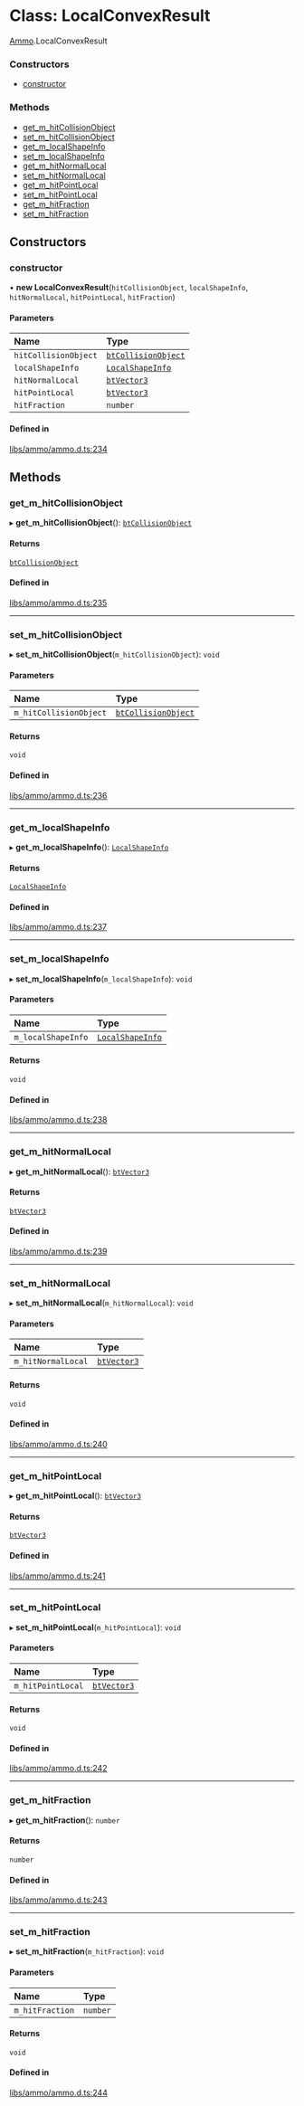# Class: LocalConvexResult

[Ammo](../modules/Ammo.md).LocalConvexResult


### Constructors

- [constructor](Ammo.LocalConvexResult.md#constructor)

### Methods

- [get\_m\_hitCollisionObject](Ammo.LocalConvexResult.md#get_m_hitcollisionobject)
- [set\_m\_hitCollisionObject](Ammo.LocalConvexResult.md#set_m_hitcollisionobject)
- [get\_m\_localShapeInfo](Ammo.LocalConvexResult.md#get_m_localshapeinfo)
- [set\_m\_localShapeInfo](Ammo.LocalConvexResult.md#set_m_localshapeinfo)
- [get\_m\_hitNormalLocal](Ammo.LocalConvexResult.md#get_m_hitnormallocal)
- [set\_m\_hitNormalLocal](Ammo.LocalConvexResult.md#set_m_hitnormallocal)
- [get\_m\_hitPointLocal](Ammo.LocalConvexResult.md#get_m_hitpointlocal)
- [set\_m\_hitPointLocal](Ammo.LocalConvexResult.md#set_m_hitpointlocal)
- [get\_m\_hitFraction](Ammo.LocalConvexResult.md#get_m_hitfraction)
- [set\_m\_hitFraction](Ammo.LocalConvexResult.md#set_m_hitfraction)

## Constructors

### constructor

• **new LocalConvexResult**(`hitCollisionObject`, `localShapeInfo`, `hitNormalLocal`, `hitPointLocal`, `hitFraction`)

#### Parameters

| Name | Type |
| :------ | :------ |
| `hitCollisionObject` | [`btCollisionObject`](Ammo.btCollisionObject.md) |
| `localShapeInfo` | [`LocalShapeInfo`](Ammo.LocalShapeInfo.md) |
| `hitNormalLocal` | [`btVector3`](Ammo.btVector3.md) |
| `hitPointLocal` | [`btVector3`](Ammo.btVector3.md) |
| `hitFraction` | `number` |

#### Defined in

[libs/ammo/ammo.d.ts:234](https://github.com/Orillusion/orillusion/blob/main/src/libs/ammo/ammo.d.ts#L234)

## Methods

### get\_m\_hitCollisionObject

▸ **get_m_hitCollisionObject**(): [`btCollisionObject`](Ammo.btCollisionObject.md)

#### Returns

[`btCollisionObject`](Ammo.btCollisionObject.md)

#### Defined in

[libs/ammo/ammo.d.ts:235](https://github.com/Orillusion/orillusion/blob/main/src/libs/ammo/ammo.d.ts#L235)

___

### set\_m\_hitCollisionObject

▸ **set_m_hitCollisionObject**(`m_hitCollisionObject`): `void`

#### Parameters

| Name | Type |
| :------ | :------ |
| `m_hitCollisionObject` | [`btCollisionObject`](Ammo.btCollisionObject.md) |

#### Returns

`void`

#### Defined in

[libs/ammo/ammo.d.ts:236](https://github.com/Orillusion/orillusion/blob/main/src/libs/ammo/ammo.d.ts#L236)

___

### get\_m\_localShapeInfo

▸ **get_m_localShapeInfo**(): [`LocalShapeInfo`](Ammo.LocalShapeInfo.md)

#### Returns

[`LocalShapeInfo`](Ammo.LocalShapeInfo.md)

#### Defined in

[libs/ammo/ammo.d.ts:237](https://github.com/Orillusion/orillusion/blob/main/src/libs/ammo/ammo.d.ts#L237)

___

### set\_m\_localShapeInfo

▸ **set_m_localShapeInfo**(`m_localShapeInfo`): `void`

#### Parameters

| Name | Type |
| :------ | :------ |
| `m_localShapeInfo` | [`LocalShapeInfo`](Ammo.LocalShapeInfo.md) |

#### Returns

`void`

#### Defined in

[libs/ammo/ammo.d.ts:238](https://github.com/Orillusion/orillusion/blob/main/src/libs/ammo/ammo.d.ts#L238)

___

### get\_m\_hitNormalLocal

▸ **get_m_hitNormalLocal**(): [`btVector3`](Ammo.btVector3.md)

#### Returns

[`btVector3`](Ammo.btVector3.md)

#### Defined in

[libs/ammo/ammo.d.ts:239](https://github.com/Orillusion/orillusion/blob/main/src/libs/ammo/ammo.d.ts#L239)

___

### set\_m\_hitNormalLocal

▸ **set_m_hitNormalLocal**(`m_hitNormalLocal`): `void`

#### Parameters

| Name | Type |
| :------ | :------ |
| `m_hitNormalLocal` | [`btVector3`](Ammo.btVector3.md) |

#### Returns

`void`

#### Defined in

[libs/ammo/ammo.d.ts:240](https://github.com/Orillusion/orillusion/blob/main/src/libs/ammo/ammo.d.ts#L240)

___

### get\_m\_hitPointLocal

▸ **get_m_hitPointLocal**(): [`btVector3`](Ammo.btVector3.md)

#### Returns

[`btVector3`](Ammo.btVector3.md)

#### Defined in

[libs/ammo/ammo.d.ts:241](https://github.com/Orillusion/orillusion/blob/main/src/libs/ammo/ammo.d.ts#L241)

___

### set\_m\_hitPointLocal

▸ **set_m_hitPointLocal**(`m_hitPointLocal`): `void`

#### Parameters

| Name | Type |
| :------ | :------ |
| `m_hitPointLocal` | [`btVector3`](Ammo.btVector3.md) |

#### Returns

`void`

#### Defined in

[libs/ammo/ammo.d.ts:242](https://github.com/Orillusion/orillusion/blob/main/src/libs/ammo/ammo.d.ts#L242)

___

### get\_m\_hitFraction

▸ **get_m_hitFraction**(): `number`

#### Returns

`number`

#### Defined in

[libs/ammo/ammo.d.ts:243](https://github.com/Orillusion/orillusion/blob/main/src/libs/ammo/ammo.d.ts#L243)

___

### set\_m\_hitFraction

▸ **set_m_hitFraction**(`m_hitFraction`): `void`

#### Parameters

| Name | Type |
| :------ | :------ |
| `m_hitFraction` | `number` |

#### Returns

`void`

#### Defined in

[libs/ammo/ammo.d.ts:244](https://github.com/Orillusion/orillusion/blob/main/src/libs/ammo/ammo.d.ts#L244)
